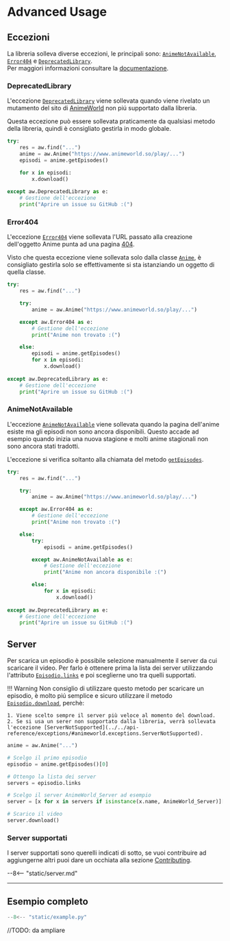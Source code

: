 # Advanced Usage


## Eccezioni

La libreria solleva diverse eccezioni, le principali sono: [`AnimeNotAvailable`](../../api-reference/exceptions/#animeworld.exceptions.AnimeNotAvailable), [`Error404`](../../api-reference/exceptions/#animeworld.exceptions.Error404) e [`DeprecatedLibrary`](../../api-reference/exceptions/#animeworld.exceptions.DeprecatedLibrary).<br>Per maggiori informazioni consultare la [documentazione](../../api-reference/exceptions).

### DeprecatedLibrary

L'eccezione [`DeprecatedLibrary`](../../api-reference/exceptions/#animeworld.exceptions.DeprecatedLibrary) viene sollevata quando viene rivelato un mutamento del sito di [AnimeWorld](https://www.animeworld.so/) non piú supportato dalla libreria.

Questa eccezione può essere sollevata praticamente da qualsiasi metodo della libreria, quindi è consigliato gestirla in modo globale.

```py linenums="1" hl_lines="9"
try:
    res = aw.find("...")
    anime = aw.Anime("https://www.animeworld.so/play/...")
    episodi = anime.getEpisodes()

    for x in episodi:
        x.download()
        
except aw.DeprecatedLibrary as e:
    # Gestione dell'eccezione
    print("Aprire un issue su GitHub :(")
```

### Error404

L'eccezione [`Error404`](../../api-reference/exceptions/#animeworld.exceptions.Error404) viene sollevata l'URL passato alla creazione dell'oggetto Anime punta ad una pagina [404](https://www.animeworld.so/404).

Visto che questa eccezione viene sollevata solo dalla classe [`Anime`](../../api-reference/developer-interface/#animeworld.Anime), è consigliato gestirla solo se effettivamente si sta istanziando un oggetto di quella classe.

```py linenums="1" hl_lines="7"
try:
    res = aw.find("...")

    try:
        anime = aw.Anime("https://www.animeworld.so/play/...")

    except aw.Error404 as e:
        # Gestione dell'eccezione
        print("Anime non trovato :(")

    else:
        episodi = anime.getEpisodes()
        for x in episodi:
            x.download()
        
except aw.DeprecatedLibrary as e:
    # Gestione dell'eccezione
    print("Aprire un issue su GitHub :(")
```

### AnimeNotAvailable

L'eccezione [`AnimeNotAvailable`](../../api-reference/exceptions/#animeworld.exceptions.AnimeNotAvailable) viene sollevata quando la pagina dell'anime esiste ma gli episodi non sono ancora disponibili. Questo accade ad esempio quando inizia una nuova stagione e molti anime stagionali non sono ancora stati tradotti.

L'eccezione si verifica soltanto alla chiamata del metodo [`getEpisodes`](../../api-reference/developer-interface/#animeworld.anime.Anime.getEpisodes).

```py linenums="1" hl_lines="15"
try:
    res = aw.find("...")

    try:
        anime = aw.Anime("https://www.animeworld.so/play/...")

    except aw.Error404 as e:
        # Gestione dell'eccezione
        print("Anime non trovato :(")

    else:
        try:
            episodi = anime.getEpisodes()

        except aw.AnimeNotAvailable as e:
            # Gestione dell'eccezione
            print("Anime non ancora disponibile :(")

        else:
            for x in episodi:
                x.download()
        
except aw.DeprecatedLibrary as e:
    # Gestione dell'eccezione
    print("Aprire un issue su GitHub :(")
```

## Server
   
Per scarica un episodio è possibile selezione manualmente il server da cui scaricare il video. Per farlo è ottenere prima la lista dei server utilizzando l'attributo [`Episodio.links`](../../api-reference/developer-interface/#animeworld.episodio.Episodio.links) e poi sceglierne uno tra quelli supportati.

!!! Warning
    Non consiglio di utilizzare questo metodo per scaricare un episodio, è molto piú semplice e sicuro utilizzare il metodo [`Episodio.download`](../../api-reference/developer-interface/#animeworld.episodio.Episodio.download), perchè:

    1. Viene scelto sempre il server più veloce al momento del download.
    2. Se si usa un serer non supportato dalla libreria, verrà sollevata l'eccezione [ServerNotSupported](../../api-reference/exceptions/#animeworld.exceptions.ServerNotSupported).

```py linenums="1"
anime = aw.Anime("...")

# Scelgo il primo episodio
episodio = anime.getEpisodes()[0]

# Ottengo la lista dei server
servers = episodio.links

# Scelgo il server AnimeWorld_Server ad esempio
server = [x for x in servers if isinstance(x.name, AnimeWorld_Server)][0]

# Scarico il video
server.download()
```

### Server supportati

I server supportati sono querelli indicati di sotto, se vuoi contribuire ad aggiungerne altri puoi dare un occhiata alla sezione [Contributing](../../community/contributing/).

--8<-- "static/server.md"

---

## Esempio completo

```py title="example.py" linenums="1"
--8<-- "static/example.py"
```

//TODO: da ampliare
